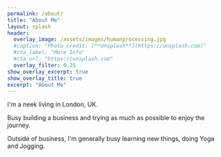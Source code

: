 ```yaml
---
permalink: /about/
title: "About Me"
layout: splash
header:
  overlay_image: /assets/images/humanprocessing.jpg
  #caption: "Photo credit: [**Unsplash**](https://unsplash.com)"
  #cta_label: "More Info"
  #cta_url: "https://unsplash.com"
  overlay_filter: 0.25
show_overlay_excerpt: true
show_overlay_title: true
excerpt: "About Me"
---
```


I'm a neek living in London, UK.

Busy building a business and trying as much as possible to enjoy the journey.

Outside of business, I'm generally busy learning new things, doing Yoga and Jogging.
